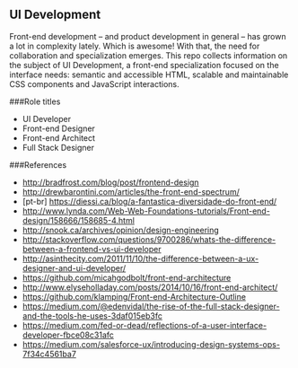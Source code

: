 ## UI Development

Front-end development – and product development in general – has grown a lot in complexity lately. Which is awesome!
With that, the need for collaboration and specialization emerges. This repo collects information on the subject of UI Development, a front-end specialization focused on the interface needs: semantic and accessible HTML, scalable and maintainable CSS components and JavaScript interactions.

###Role titles
- UI Developer
- Front-end Designer
- Front-end Architect
- Full Stack Designer

###References
- http://bradfrost.com/blog/post/frontend-design
- http://drewbarontini.com/articles/the-front-end-spectrum/
- [pt-br] https://diessi.ca/blog/a-fantastica-diversidade-do-front-end/
- http://www.lynda.com/Web-Web-Foundations-tutorials/Front-end-design/158666/158685-4.html
- http://snook.ca/archives/opinion/design-engineering
- http://stackoverflow.com/questions/9700286/whats-the-difference-between-a-frontend-vs-ui-developer
- http://asinthecity.com/2011/11/10/the-difference-between-a-ux-designer-and-ui-developer/
- https://github.com/micahgodbolt/front-end-architecture
- http://www.elyseholladay.com/posts/2014/10/16/front-end-architect/
- https://github.com/klamping/Front-end-Architecture-Outline
- https://medium.com/@edenvidal/the-rise-of-the-full-stack-designer-and-the-tools-he-uses-3daf015eb3fc
- https://medium.com/fed-or-dead/reflections-of-a-user-interface-developer-fbce08c31afc
- https://medium.com/salesforce-ux/introducing-design-systems-ops-7f34c4561ba7
